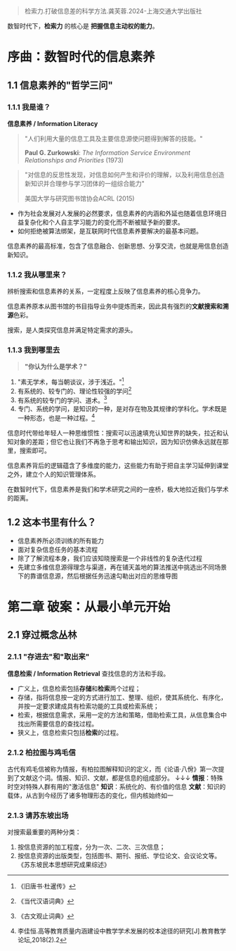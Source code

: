  > 检索力.打破信息差的科学方法.龚芙蓉.2024-上海交通大学出版社



数智时代下，**检索力** 的核心是 **把握信息主动权的能力**。



# 序曲：数智时代的信息素养
## 1.1 信息素养的"哲学三问"

### 1.1.1 我是谁？

**信息素养 / Information Literacy**

>  "人们利用大量的信息工具及主要信息源使问题得到解答的技能。"
>  
>  **Paul G. Zurkowski**: *The Information Service Environment Relationships and Priorities* (1973)   

> "对信息的反思性发现，对信息如何产生和评价的理解，以及利用信息创造新知识并合理参与学习团体的一组综合能力" 
> 
> 美国大学与研究图书馆协会ACRL (2015)


- 作为社会发展对人发展的必然要求，信息素养的内涵和外延也随着信息环境日益复杂化和个人自主学习能力的变化而不断被赋予新的要求。
- 如何拒绝被算法绑架，是互联网时代信息素养要解决的最基本问题。

信息素养的最高标准，包含了信息融合、创新思想、分享交流，也就是用信息创造新知识。

### 1.1.2 我从哪里来？

辨析搜索和信息素养的关系，一定程度上反映了信息素养的核心竞争力。

信息素养原本从图书馆的书目指导业务中提炼而来，因此具有强烈的**文献搜索和溯源**色彩。

搜索，是人类探究信息并满足特定需求的源头。

### 1.1.3 我到哪里去

> **"你认为什么是学术？"**

1. "素无学术，每当朝谈议，涉于浅近。"[^1]
2. 有系统的、较专门的、理论性较强的学问[^2]
3. 有系统的较专门的学问、道术。[^3]
4. 专门、系统的学问，是知识的一种，是对存在物及其规律的学科化。学术既是一种形态，也是一种过程。[^4] 

[^1]: 《旧唐书·杜暹传》
[^2]: 《当代汉语词典》
[^3]: 《古文观止词典》
[^4]:   李佳恒.高等教育质量内涵建设中教学学术发展的校本途径的研究[J].教育教学论坛,2018(2).2

信息时代带给年轻人一种思维惯性：搜索可以迅速填充认知世界的缺失，拉近和认知对象的差距；但它也让我们不再急于思考和输出知识，因为知识仿佛永远就在那里，搜索即可。

信息素养背后的逻辑蕴含了多维度的能力，这些能力有助于把自主学习延伸到课堂之外，建立个人的知识管理体系。

在数智时代下，信息素养是我们和学术研究之间的一座桥，极大地拉近我们与学术的距离。

## 1.2 这本书里有什么？

- 信息素养所必须训练的所有能力
- 面对复杂信息任务的基本流程
- 除了了解流程本身，我们应该知晓搜索是一个非线性的复杂迭代过程
- 先建立多维信息源得理念与渠道，再在铺天盖地的算法推送中挑选出不同场景下的靠谱信息源，然后根据任务迅速勾勒出对应的思维导图

# 第二章 破案：从最小单元开始
## 2.1 穿过概念丛林
### 2.1.1 "存进去"和"取出来"

**信息检索 / Information Retrieval**
查找信息的方法和手段。
- 广义上，信息检索包括**存储**和**检索**两个过程；
- 存储，指将信息按一定的方式进行加工、整理、组织，使其系统化、有序化，并按一定要求建成具有检索功能的工具或检索系统；
- 检索，根据信息需求，采用一定的方法和策略，借助检索工具，从信息集合中找出所需要信息的查找过程。
- 狭义上，信息检索只包括**检索**的过程。

### 2.1.2 柏拉图与鸡毛信
古代有鸡毛信被称为情报，有柏拉图解释知识的定义，而《论语·八佾》第一次提到了文献这个词。情报、知识、文献，都是信息的组成部分。
↓↓↓
**情报**：特殊时空对特殊人群有用的"激活信息"
**知识**：系统化的、有价值的信息
**文献**：知识的载体，从古到今经历了诸多物理形态的变化，但内核始终如一

### 2.1.3 请苏东坡出场
对搜索最重要的两种分类：
1. 按信息资源的加工程度，分为一次、二次、三次信息；
2. 按信息资源的出版类型，包括图书、期刊、报纸、学位论文、会议论文等。
《苏东坡民本思想研究成果综述》